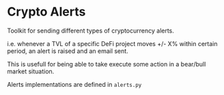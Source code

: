 # Crypto Alerts

Toolkit for sending different types of cryptocurrency alerts.

i.e. whenever a TVL of a specific DeFi project moves +/- X% within certain period, an alert is raised and an email sent. 

This is usefull for being able to take execute some action in a bear/bull market situation.

Alerts implementations are defined in ```alerts.py```